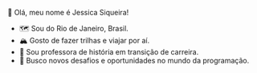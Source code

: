 👋 Olá, meu nome é Jessica Siqueira!
- 🗺️ Sou do Rio de Janeiro, Brasil.
- 🏔️ Gosto de fazer trilhas e viajar por aí.
- 📜 Sou professora de história em transição de carreira.
- 🚀 Busco novos desafios e oportunidades no mundo da programação.



<!---
JessiSiqueira/JessiSiqueira is a ✨ special ✨ repository because its `README.md` (this file) appears on your GitHub profile.
You can click the Preview link to take a look at your changes.
--->
